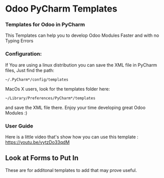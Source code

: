 # Odoo PyCharm Templates
### Templates for Odoo in PyCharm

This Templates can help you to develop Odoo Modules Faster and with no Typing Errors

### Configuration:
If You are using a linux distribution you can save the XML file in PyCharm files, Just find the path:

    ~/.PyCharm*/config/templates

MacOs X users, look for the templates folder here:

    ~/Library/Preferences/PyCharm*/templates

and save the XML file there. Enjoy your time developing great Odoo Modules :)

### User Guide
Here is a little video that's show how you can use this template : https://youtu.be/vytzDo33qdM

## Look at Forms to Put In ##
These are for additonal templates to add that may prove useful.
